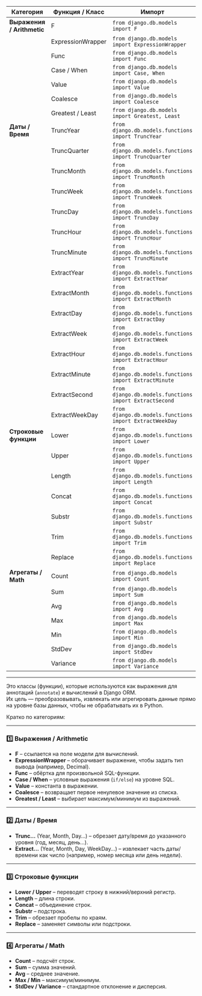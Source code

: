 

| Категория                  | Функция / Класс   | Импорт                                                  | Пример использования                                                                               |
| -------------------------- | ----------------- | ------------------------------------------------------- | -------------------------------------------------------------------------------------------------- |
| **Выражения / Arithmetic** | F                 | `from django.db.models import F`                        | `annotate(discounted=F('price') - F('discount'))`                                                  |
|                            | ExpressionWrapper | `from django.db.models import ExpressionWrapper`        | `annotate(final_price=ExpressionWrapper(F('price') - F('discount'), output_field=DecimalField()))` |
|                            | Func              | `from django.db.models import Func`                     | `annotate(lower_name=Func(F('name'), function='LOWER'))`                                           |
|                            | Case / When       | `from django.db.models import Case, When`               | `annotate(status_code=Case(When(status='new', then=1), default=0))`                                |
|                            | Value             | `from django.db.models import Value`                    | `annotate(total_price=F('price') + Value(10))`                                                     |
|                            | Coalesce          | `from django.db.models import Coalesce`                 | `annotate(price=Coalesce(F('discount_price'), F('price')))`                                        |
|                            | Greatest / Least  | `from django.db.models import Greatest, Least`          | `annotate(max_price=Greatest(F('price'), F('discount_price')))`                                    |
| **Даты / Время**           | TruncYear         | `from django.db.models.functions import TruncYear`      | `annotate(year=TruncYear('created_at'))`                                                           |
|                            | TruncQuarter      | `from django.db.models.functions import TruncQuarter`   | `annotate(quarter=TruncQuarter('created_at'))`                                                     |
|                            | TruncMonth        | `from django.db.models.functions import TruncMonth`     | `annotate(month=TruncMonth('created_at'))`                                                         |
|                            | TruncWeek         | `from django.db.models.functions import TruncWeek`      | `annotate(week=TruncWeek('created_at'))`                                                           |
|                            | TruncDay          | `from django.db.models.functions import TruncDay`       | `annotate(day=TruncDay('created_at'))`                                                             |
|                            | TruncHour         | `from django.db.models.functions import TruncHour`      | `annotate(hour=TruncHour('created_at'))`                                                           |
|                            | TruncMinute       | `from django.db.models.functions import TruncMinute`    | `annotate(minute=TruncMinute('created_at'))`                                                       |
|                            | ExtractYear       | `from django.db.models.functions import ExtractYear`    | `annotate(year=ExtractYear('created_at'))`                                                         |
|                            | ExtractMonth      | `from django.db.models.functions import ExtractMonth`   | `annotate(month=ExtractMonth('created_at'))`                                                       |
|                            | ExtractDay        | `from django.db.models.functions import ExtractDay`     | `annotate(day=ExtractDay('created_at'))`                                                           |
|                            | ExtractWeek       | `from django.db.models.functions import ExtractWeek`    | `annotate(week=ExtractWeek('created_at'))`                                                         |
|                            | ExtractHour       | `from django.db.models.functions import ExtractHour`    | `annotate(hour=ExtractHour('created_at'))`                                                         |
|                            | ExtractMinute     | `from django.db.models.functions import ExtractMinute`  | `annotate(minute=ExtractMinute('created_at'))`                                                     |
|                            | ExtractSecond     | `from django.db.models.functions import ExtractSecond`  | `annotate(second=ExtractSecond('created_at'))`                                                     |
|                            | ExtractWeekDay    | `from django.db.models.functions import ExtractWeekDay` | `annotate(weekday=ExtractWeekDay('created_at'))`                                                   |
| **Строковые функции**      | Lower             | `from django.db.models.functions import Lower`          | `annotate(lower_name=Lower('name'))`                                                               |
|                            | Upper             | `from django.db.models.functions import Upper`          | `annotate(upper_name=Upper('name'))`                                                               |
|                            | Length            | `from django.db.models.functions import Length`         | `annotate(name_len=Length('name'))`                                                                |
|                            | Concat            | `from django.db.models.functions import Concat`         | `annotate(full_name=Concat('first_name', Value(' '), 'last_name'))`                                |
|                            | Substr            | `from django.db.models.functions import Substr`         | `annotate(code=Substr('sku', 1, 3))`                                                               |
|                            | Trim              | `from django.db.models.functions import Trim`           | `annotate(trimmed_name=Trim('name'))`                                                              |
|                            | Replace           | `from django.db.models.functions import Replace`        | `annotate(fixed_name=Replace('name', 'a', 'o'))`                                                   |
| **Агрегаты / Math**        | Count             | `from django.db.models import Count`                    | `annotate(num_orders=Count('id'))`                                                                 |
|                            | Sum               | `from django.db.models import Sum`                      | `annotate(total=Sum('amount'))`                                                                    |
|                            | Avg               | `from django.db.models import Avg`                      | `annotate(avg_price=Avg('price'))`                                                                 |
|                            | Max               | `from django.db.models import Max`                      | `annotate(max_price=Max('price'))`                                                                 |
|                            | Min               | `from django.db.models import Min`                      | `annotate(min_price=Min('price'))`                                                                 |
|                            | StdDev            | `from django.db.models import StdDev`                   | `annotate(std=StdDev('price'))`                                                                    |
|                            | Variance          | `from django.db.models import Variance`                 | `annotate(var=Variance('price'))`                                                                  |

---

Это классы (функции), которые используются как выражения для аннотаций (`annotate`) и вычислений в Django ORM.   
Их цель — преобразовывать, извлекать или агрегировать данные прямо на уровне базы данных, чтобы не обрабатывать их в Python.

Кратко по категориям:

---

### 1️⃣ Выражения / Arithmetic

* **F** – ссылается на поле модели для вычислений.
* **ExpressionWrapper** – оборачивает выражение, чтобы задать тип вывода (например, Decimal).
* **Func** – обёртка для произвольной SQL-функции.
* **Case / When** – условные выражения (`if/else`) на уровне SQL.
* **Value** – константа в выражении.
* **Coalesce** – возвращает первое ненулевое значение из списка.
* **Greatest / Least** – выбирает максимум/минимум из выражений.

---

### 2️⃣ Даты / Время

* **Trunc…** (Year, Month, Day…) – обрезает дату/время до указанного уровня (год, месяц, день…).
* **Extract…** (Year, Month, Day, WeekDay…) – извлекает часть даты/времени как число (например, номер месяца или день недели).

---

### 3️⃣ Строковые функции

* **Lower / Upper** – переводят строку в нижний/верхний регистр.
* **Length** – длина строки.
* **Concat** – объединение строк.
* **Substr** – подстрока.
* **Trim** – обрезает пробелы по краям.
* **Replace** – заменяет символы или подстроки.

---

### 4️⃣ Агрегаты / Math

* **Count** – подсчёт строк.
* **Sum** – сумма значений.
* **Avg** – среднее значение.
* **Max / Min** – максимум/минимум.
* **StdDev / Variance** – стандартное отклонение и дисперсия.


